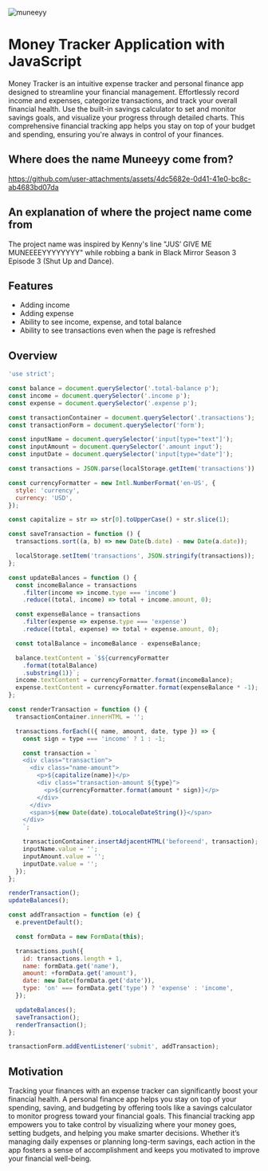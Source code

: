 ![muneeyy](https://github.com/user-attachments/assets/9a39d33c-9746-4e04-9874-4d836c98ef64)

# Money Tracker Application with JavaScript

Money Tracker is an intuitive expense tracker and personal finance app designed to streamline your financial management. Effortlessly record income and expenses, categorize transactions, and track your overall financial health. Use the built-in savings calculator to set and monitor savings goals, and visualize your progress through detailed charts. This comprehensive financial tracking app helps you stay on top of your budget and spending, ensuring you're always in control of your finances.

## Where does the name Muneeyy come from?

https://github.com/user-attachments/assets/4dc5682e-0d41-41e0-bc8c-ab4683bd07da

## An explanation of where the project name come from

The project name was inspired by Kenny's line "JUS’ GIVE ME MUNEEEEYYYYYYYY" while robbing a bank in Black Mirror Season 3 Episode 3 (Shut Up and Dance).

## Features

- Adding income
- Adding expense
- Ability to see income, expense, and total balance
- Ability to see transactions even when the page is refreshed

## Overview

```javascript
'use strict';

const balance = document.querySelector('.total-balance p');
const income = document.querySelector('.income p');
const expense = document.querySelector('.expense p');

const transactionContainer = document.querySelector('.transactions');
const transactionForm = document.querySelector('form');

const inputName = document.querySelector('input[type="text"]');
const inputAmount = document.querySelector('.amount input');
const inputDate = document.querySelector('input[type="date"]');

const transactions = JSON.parse(localStorage.getItem('transactions')) || [];

const currencyFormatter = new Intl.NumberFormat('en-US', {
  style: 'currency',
  currency: 'USD',
});

const capitalize = str => str[0].toUpperCase() + str.slice(1);

const saveTransaction = function () {
  transactions.sort((a, b) => new Date(b.date) - new Date(a.date));

  localStorage.setItem('transactions', JSON.stringify(transactions));
};

const updateBalances = function () {
  const incomeBalance = transactions
    .filter(income => income.type === 'income')
    .reduce((total, income) => total + income.amount, 0);

  const expenseBalance = transactions
    .filter(expense => expense.type === 'expense')
    .reduce((total, expense) => total + expense.amount, 0);

  const totalBalance = incomeBalance - expenseBalance;

  balance.textContent = `$${currencyFormatter
    .format(totalBalance)
    .substring(1)}`;
  income.textContent = currencyFormatter.format(incomeBalance);
  expense.textContent = currencyFormatter.format(expenseBalance * -1);
};

const renderTransaction = function () {
  transactionContainer.innerHTML = '';

  transactions.forEach(({ name, amount, date, type }) => {
    const sign = type === 'income' ? 1 : -1;

    const transaction = `
    <div class="transaction">
      <div class="name-amount">
        <p>${capitalize(name)}</p>
        <div class="transaction-amount ${type}">
          <p>${currencyFormatter.format(amount * sign)}</p>
        </div>
      </div>
      <span>${new Date(date).toLocaleDateString()}</span>
    </div>
    `;

    transactionContainer.insertAdjacentHTML('beforeend', transaction);
    inputName.value = '';
    inputAmount.value = '';
    inputDate.value = '';
  });
};

renderTransaction();
updateBalances();

const addTransaction = function (e) {
  e.preventDefault();

  const formData = new FormData(this);

  transactions.push({
    id: transactions.length + 1,
    name: formData.get('name'),
    amount: +formData.get('amount'),
    date: new Date(formData.get('date')),
    type: 'on' === formData.get('type') ? 'expense' : 'income',
  });

  updateBalances();
  saveTransaction();
  renderTransaction();
};

transactionForm.addEventListener('submit', addTransaction);
```

## Motivation

Tracking your finances with an expense tracker can significantly boost your financial health. A personal finance app helps you stay on top of your spending, saving, and budgeting by offering tools like a savings calculator to monitor progress toward your financial goals. This financial tracking app empowers you to take control by visualizing where your money goes, setting budgets, and helping you make smarter decisions. Whether it’s managing daily expenses or planning long-term savings, each action in the app fosters a sense of accomplishment and keeps you motivated to improve your financial well-being.